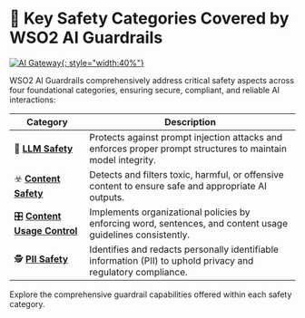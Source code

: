 # 🧱 Key Safety Categories Covered by WSO2 AI Guardrails

[![AI Gateway]({{base_path}}/assets/img/learn/ai-gateway/ai-guardrail-safety-categories.png){: style="width:40%"}]({{base_path}}/assets/img/learn/ai-gateway/ai-guardrail-safety-categories.png)

WSO2 AI Guardrails comprehensively address critical safety aspects across four foundational categories, ensuring secure, compliant, and reliable AI interactions:

| Category                  | Description                                                                                   |
|---------------------------|-----------------------------------------------------------------------------------------------|
| 🔐 [**LLM Safety**](../safety-categories/llm-safety.md)           | Protects against prompt injection attacks and enforces proper prompt structures to maintain model integrity. |
| ☣️ [**Content Safety**](../safety-categories/content-safety.md)       | Detects and filters toxic, harmful, or offensive content to ensure safe and appropriate AI outputs.             |
| 🎛 [**Content Usage Control**](../safety-categories/content-usage-control.md) | Implements organizational policies by enforcing word, sentences, and content usage guidelines consistently.    |
| 🕵️ [**PII Safety**](../safety-categories/pii-safety.md)           | Identifies and redacts personally identifiable information (PII) to uphold privacy and regulatory compliance.    |


Explore the comprehensive guardrail capabilities offered within each safety category.
